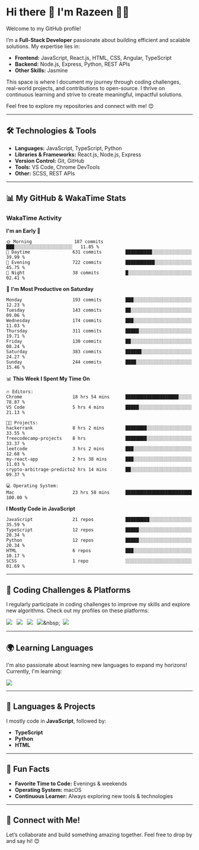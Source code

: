 # Hi there 👋 I'm Razeen 👩‍💻

Welcome to my GitHub profile!  

I’m a **Full-Stack Developer** passionate about building efficient and scalable solutions. My expertise lies in:  
- **Frontend:** JavaScript, React.js, HTML, CSS, Angular, TypeScript
- **Backend:** Node.js, Express, Python, REST APIs
- **Other Skills:** Jasmine

This space is where I document my journey through coding challenges, real-world projects, and contributions to open-source. I thrive on continuous learning and strive to create meaningful, impactful solutions.  

Feel free to explore my repositories and connect with me! 😊  

---

## 🛠️ Technologies & Tools  
- **Languages:** JavaScript, TypeScript, Python  
- **Libraries & Frameworks:** React.js, Node.js, Express  
- **Version Control:** Git, GitHub  
- **Tools:** VS Code, Chrome DevTools  
- **Other:** SCSS, REST APIs  

---


## 📊 My GitHub & WakaTime Stats

### **WakaTime Activity**

<!--START_SECTION:waka-->
**I'm an Early 🐤** 

```text
🌞 Morning                187 commits         ███░░░░░░░░░░░░░░░░░░░░░░   11.85 % 
🌆 Daytime                631 commits         ██████████░░░░░░░░░░░░░░░   39.99 % 
🌃 Evening                722 commits         ███████████░░░░░░░░░░░░░░   45.75 % 
🌙 Night                  38 commits          █░░░░░░░░░░░░░░░░░░░░░░░░   02.41 % 
```
📅 **I'm Most Productive on Saturday** 

```text
Monday                   193 commits         ███░░░░░░░░░░░░░░░░░░░░░░   12.23 % 
Tuesday                  143 commits         ██░░░░░░░░░░░░░░░░░░░░░░░   09.06 % 
Wednesday                174 commits         ███░░░░░░░░░░░░░░░░░░░░░░   11.03 % 
Thursday                 311 commits         █████░░░░░░░░░░░░░░░░░░░░   19.71 % 
Friday                   130 commits         ██░░░░░░░░░░░░░░░░░░░░░░░   08.24 % 
Saturday                 383 commits         ██████░░░░░░░░░░░░░░░░░░░   24.27 % 
Sunday                   244 commits         ████░░░░░░░░░░░░░░░░░░░░░   15.46 % 
```


📊 **This Week I Spent My Time On** 

```text
🔥 Editors: 
Chrome                   18 hrs 54 mins      ████████████████████░░░░░   78.87 % 
VS Code                  5 hrs 4 mins        █████░░░░░░░░░░░░░░░░░░░░   21.13 % 

🐱‍💻 Projects: 
hackerrank               8 hrs 2 mins        ████████░░░░░░░░░░░░░░░░░   33.55 % 
freecodecamp-projects    8 hrs               ████████░░░░░░░░░░░░░░░░░   33.37 % 
leetcode                 3 hrs 2 mins        ███░░░░░░░░░░░░░░░░░░░░░░   12.68 % 
my-react-app             2 hrs 38 mins       ███░░░░░░░░░░░░░░░░░░░░░░   11.03 % 
crypto-arbitrage-predicto2 hrs 14 mins       ██░░░░░░░░░░░░░░░░░░░░░░░   09.37 % 

💻 Operating System: 
Mac                      23 hrs 58 mins      █████████████████████████   100.00 % 
```

**I Mostly Code in JavaScript** 

```text
JavaScript               21 repos            █████████░░░░░░░░░░░░░░░░   35.59 % 
TypeScript               12 repos            █████░░░░░░░░░░░░░░░░░░░░   20.34 % 
Python                   12 repos            █████░░░░░░░░░░░░░░░░░░░░   20.34 % 
HTML                     6 repos             ███░░░░░░░░░░░░░░░░░░░░░░   10.17 % 
SCSS                     1 repo              ░░░░░░░░░░░░░░░░░░░░░░░░░   01.69 % 
```




<!--END_SECTION:waka-->


---

## 🌟 Coding Challenges & Platforms  
I regularly participate in coding challenges to improve my skills and explore new algorithms. Check out my profiles on these platforms:  

[![](https://img.shields.io/badge/-LeetCode-FFA116?style=for-the-badge&logo=LeetCode&logoColor=black)](https://leetcode.com/u/srazeen)&nbsp;&nbsp;
[![](https://img.shields.io/badge/-Hackerrank-2EC866?style=for-the-badge&logo=HackerRank&logoColor=white)](https://www.hackerrank.com/profile/razeen_m_shaikh)&nbsp;&nbsp;
[![](https://img.shields.io/badge/freecodecamp-27273D?style=for-the-badge&logo=freecodecamp&logoColor=white)](https://www.freecodecamp.org/razeen)&nbsp;&nbsp;
[![](https://img.shields.io/badge/Exercism-009CAB?style=for-the-badge&logo=exercism&logoColor=white)]([https://exercism.io](https://exercism.org/profiles/Razeen-Shaikh))&nbsp;&nbsp;
[![](https://img.shields.io/badge/coding%20ninjas-DD6620?style=for-the-badge&logo=codingninjas&logoColor=white)](https://www.naukri.com/code360/profile/razeen)

---

## 🌍 Learning Languages  
I'm also passionate about learning new languages to expand my horizons! Currently, I'm learning:

[![](https://img.shields.io/badge/Duolingo-58CC02?style=for-the-badge&logo=Duolingo&logoColor=white)](https://www.duolingo.com/profile/razeen_shaikh)

---

## 🚀 Languages & Projects  
I mostly code in **JavaScript**, followed by:  
- **TypeScript**  
- **Python**  
- **HTML**  

---

## 🌟 Fun Facts  
- **Favorite Time to Code:** Evenings & weekends  
- **Operating System:** macOS  
- **Continuous Learner:** Always exploring new tools & technologies  

---

## 💬 Connect with Me!  
Let’s collaborate and build something amazing together. Feel free to drop by and say hi! 😊  


